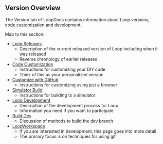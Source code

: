 ## Version Overview

The Version tab of LoopDocs contains information about Loop versions, code customization and development.

Map to this section:

* [Loop Releases](../version/releases.md)
    - Description of the current released version of Loop including when it was released
    - Reverse chronology of earlier releases
* [Code Customization](../build/code_customization.md)
    - Instructions for customizing your DIY code
    - Think of this as your personalized version
* [Customize with GitHub](../gh-actions/gh-customize.md)
    - Instructions for customizing using just a browser
* [Simulator Build](simulator.md)
    - Instructions for building to a simulator
* [Loop Development](../version/development.md)
    - Description of the development process for Loop
    - Information you need if you want to participate
* [Build Dev](../version/build-dev.md)
    - Discussion of methods to build the dev branch
* [LoopWorkspace](../version/loopworkspace.md)
    - If you are interested in development, this page goes into more detail
    - The primary focus is on techniques for using git
